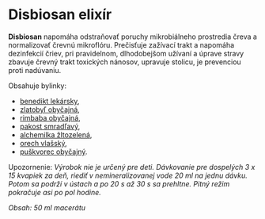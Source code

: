 Disbiosan elixír
================

**Disbiosan** napomáha odstraňovať poruchy mikrobiálneho prostredia čreva a
normalizovať črevnú mikroflóru. Prečisťuje zažívací trakt a napomáha dezinfekcií
čriev, pri pravidelnom, dlhodobejšom užívaní a úprave stravy zbavuje črevný
trakt toxických nánosov, upravuje stolicu, je prevenciou proti nadúvaniu.

Obsahuje bylinky:

* [benedikt lekársky](/sip/bylinky/benedikt-lekarsky/),
* [zlatobyľ obyčajná](/sip/bylinky/zlatobyl-obycajna/),
* [rimbaba obyčajná](/sip/bylinky/rimbaba-obycajna/),
* [pakost smradľavý](/sip/bylinky/pakost-smradlavy/),
* [alchemilka žltozelená](/sip/bylinky/alchemilka-zltozelena/),
* [orech vlašský](/sip/bylinky/orech-vlassky/),
* [puškvorec obyčajný](/sip/bylinky/puskvorec-obycajny/).

Upozornenie: *Výrobok nie je určený pre deti. Dávkovanie pre dospelých 3 x 15
kvapiek za deň, riediť v nemineralizovanej vode 20 ml na jednu dávku. Potom sa
podrží v ústach a po 20 s až 30 s sa prehltne. Pitný režim pokračuje asi po pol
hodine.*

*Obsah: 50 ml macerátu*

